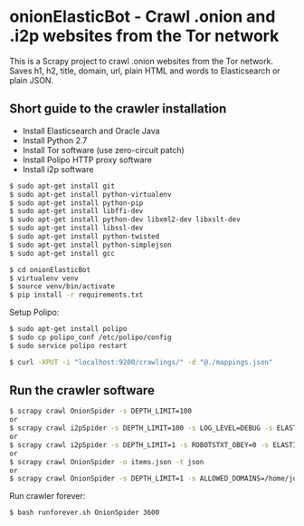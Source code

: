 onionElasticBot - Crawl .onion and .i2p websites from the Tor network
=====================================================================

This is a Scrapy project to crawl .onion websites from the Tor network. Saves h1, h2, title, domain, url, plain HTML and words to Elasticsearch or plain JSON.

Short guide to the crawler installation
---------------------------------------

-	Install Elasticsearch and Oracle Java
-	Install Python 2.7
-	Install Tor software (use zero-circuit patch)
-	Install Polipo HTTP proxy software
-	Install i2p software

```sh
$ sudo apt-get install git
$ sudo apt-get install python-virtualenv
$ sudo apt-get install python-pip
$ sudo apt-get install libffi-dev
$ sudo apt-get install python-dev libxml2-dev libxslt-dev
$ sudo apt-get install libssl-dev
$ sudo apt-get install python-twisted
$ sudo apt-get install python-simplejson
$ sudo apt-get install gcc
```

```sh
$ cd onionElasticBot
$ virtualenv venv
$ source venv/bin/activate
$ pip install -r requirements.txt
```

Setup Polipo:

```sh
$ sudo apt-get install polipo
$ sudo cp polipo_conf /etc/polipo/config
$ sudo service polipo restart
```


```sh
$ curl -XPUT -i "localhost:9200/crawlings/" -d "@./mappings.json"
```


Run the crawler software
------------------------

```sh
$ scrapy crawl OnionSpider -s DEPTH_LIMIT=100
or
$ scrapy crawl i2pSpider -s DEPTH_LIMIT=100 -s LOG_LEVEL=DEBUG -s ELASTICSEARCH_TYPE=i2p
or
$ scrapy crawl i2pSpider -s DEPTH_LIMIT=1 -s ROBOTSTXT_OBEY=0 -s ELASTICSEARCH_TYPE=i2p
or
$ scrapy crawl OnionSpider -o items.json -t json
or
$ scrapy crawl OnionSpider -s DEPTH_LIMIT=1 -s ALLOWED_DOMAINS=/home/juha/allowed_domains.txt -s TARGET_SITES=/home/juha/seed_list.txt -s ELASTICSEARCH_TYPE=targetitemtype
```

Run crawler forever:

```sh
$ bash runforever.sh OnionSpider 3600
```
